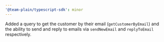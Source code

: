 ```yaml
---
'@team-plain/typescript-sdk': minor
---
```


Added a query to get the customer by their email (`getCustomerByEmail`) and the ability to send and reply to emails via `sendNewEmail` and `replyToEmail` respectively.
